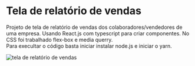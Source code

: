 # Tela de relatório de vendas

Projeto de tela de relatório de vendas dos colaboradores/vendedores de uma empresa. Usando React.js com typescript para criar componentes. No CSS foi trabalhado flex-box  e media querry.  
Para execultar o código basta iniciar instalar node.js e iniciar o yarn.


![tela de relatório de vendas](https://github.com/dangabinio/tela-relatorio-de-vendas/blob/main/tela%20do%20relat%C3%B3rio%20de%20vendas.jpg)
